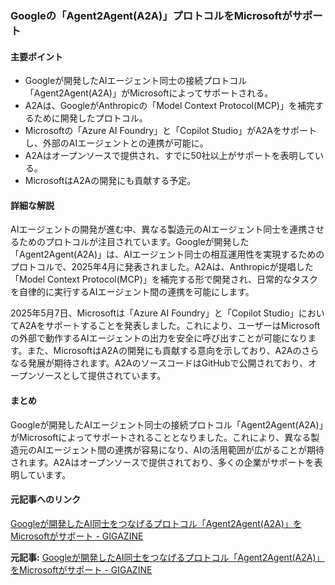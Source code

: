 ### Googleの「Agent2Agent(A2A)」プロトコルをMicrosoftがサポート

#### 主要ポイント
- Googleが開発したAIエージェント同士の接続プロトコル「Agent2Agent(A2A)」がMicrosoftによってサポートされる。
- A2Aは、GoogleがAnthropicの「Model Context Protocol(MCP)」を補完するために開発したプロトコル。
- Microsoftの「Azure AI Foundry」と「Copilot Studio」がA2Aをサポートし、外部のAIエージェントとの連携が可能に。
- A2Aはオープンソースで提供され、すでに50社以上がサポートを表明している。
- MicrosoftはA2Aの開発にも貢献する予定。

#### 詳細な解説

AIエージェントの開発が進む中、異なる製造元のAIエージェント同士を連携させるためのプロトコルが注目されています。Googleが開発した「Agent2Agent(A2A)」は、AIエージェント同士の相互運用性を実現するためのプロトコルで、2025年4月に発表されました。A2Aは、Anthropicが提唱した「Model Context Protocol(MCP)」を補完する形で開発され、日常的なタスクを自律的に実行するAIエージェント間の連携を可能にします。

2025年5月7日、Microsoftは「Azure AI Foundry」と「Copilot Studio」においてA2Aをサポートすることを発表しました。これにより、ユーザーはMicrosoftの外部で動作するAIエージェントの出力を安全に呼び出すことが可能になります。また、MicrosoftはA2Aの開発にも貢献する意向を示しており、A2Aのさらなる発展が期待されます。A2AのソースコードはGitHubで公開されており、オープンソースとして提供されています。

#### まとめ

Googleが開発したAIエージェント同士の接続プロトコル「Agent2Agent(A2A)」がMicrosoftによってサポートされることとなりました。これにより、異なる製造元のAIエージェント間の連携が容易になり、AIの活用範囲が広がることが期待されます。A2Aはオープンソースで提供されており、多くの企業がサポートを表明しています。

#### 元記事へのリンク
[Googleが開発したAI同士をつなげるプロトコル「Agent2Agent(A2A)」をMicrosoftがサポート - GIGAZINE](https://gigazine.net/news/20250508-google-agent2agent-microsoft-support/)

**元記事:** [Googleが開発したAI同士をつなげるプロトコル「Agent2Agent(A2A)」をMicrosoftがサポート - GIGAZINE](https://gigazine.net/news/20250508-agent2agent-a2a-google-microsoft/)